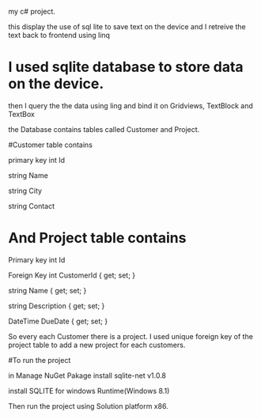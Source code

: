 
my c# project.

this display the use of sql lite to save text on the device and I retreive the text back to frontend using linq

# I used sqlite database to store data on the device.

then I query the the data using ling and bind it on Gridviews, TextBlock and TextBox

the Database contains tables called Customer and Project.

 
#Customer table contains 

primary key int Id 

 string Name 
 
string City

string Contact


 # And Project table contains
 
Primary key int Id 

Foreign Key int CustomerId { get; set; }

 string Name { get; set; }
 
string Description { get; set; }

DateTime DueDate { get; set; }

So every each Customer there is a project. I used unique foreign key of the project table to add a new project for each customers.

 #To run the project

in Manage NuGet Pakage install sqlite-net v1.0.8

 install SQLITE for windows Runtime(Windows 8.1)
 
 Then run the project using Solution platform x86.
